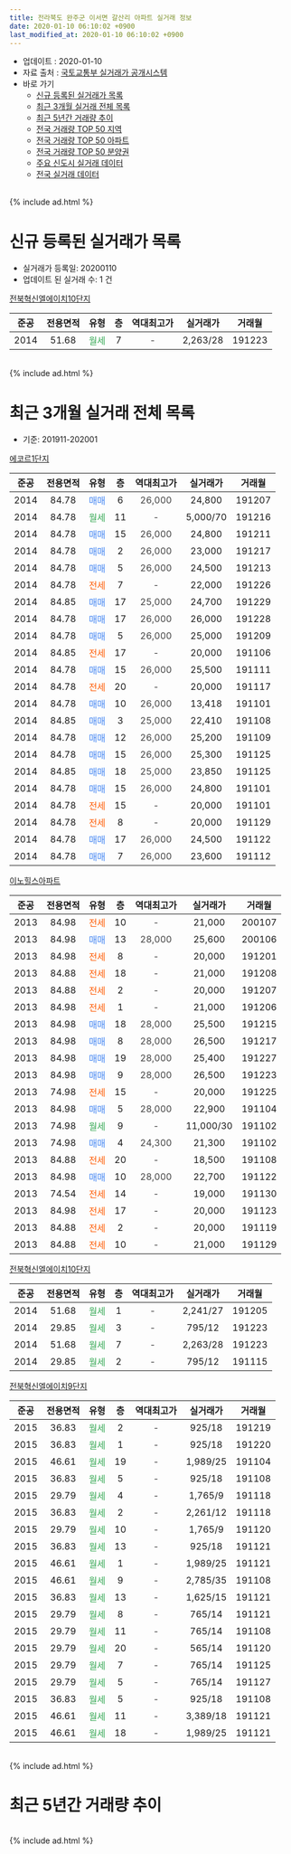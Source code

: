 ```yaml
---
title: 전라북도 완주군 이서면 갈산리 아파트 실거래 정보
date: 2020-01-10 06:10:02 +0900
last_modified_at: 2020-01-10 06:10:02 +0900
---
```


* 업데이트 : 2020-01-10
* 자료 출처 : [국토교통부 실거래가 공개시스템](http://rt.molit.go.kr)
* 바로 가기
    * [신규 등록된 실거래가 목록](#신규-등록된-실거래가-목록)
    * [최근 3개월 실거래 전체 목록](#최근-3개월-실거래-전체-목록)
    * [최근 5년간 거래량 추이](#최근-5년간-거래량-추이)
    * [전국 거래량 TOP 50 지역](https://inasie.github.io/apt-trade-info/최근-3개월-전국에서-가장-거래가-많이-발생한-지역)
    * [전국 거래량 TOP 50 아파트](https://inasie.github.io/apt-trade-info/최근-3개월-전국에서-가장-거래가-많이-발생한-아파트)
    * [전국 거래량 TOP 50 분양권](https://inasie.github.io/apt-trade-info/최근-3개월-전국에서-가장-거래가-많이-발생한-분양권)
    * [주요 신도시 실거래 데이터](https://inasie.github.io/apt-trade-info/주요-신도시)
    * [전국 실거래 데이터](https://inasie.github.io/apt-trade-info/전국)
<br>
{% include ad.html %}
<br>

# 신규 등록된 실거래가 목록
* 실거래가 등록일: 20200110
* 업데이트 된 실거래 수: 1 건


[전북혁신엘에이치10단지](https://search.naver.com/search.naver?query=%EC%A0%84%EB%9D%BC%EB%B6%81%EB%8F%84+%EC%99%84%EC%A3%BC%EA%B5%B0+%EC%9D%B4%EC%84%9C%EB%A9%B4+%EA%B0%88%EC%82%B0%EB%A6%AC+%EC%A0%84%EB%B6%81%ED%98%81%EC%8B%A0%EC%97%98%EC%97%90%EC%9D%B4%EC%B9%9810%EB%8B%A8%EC%A7%80)

|준공|전용면적|유형|층|역대최고가|실거래가|거래월|
|:---:|:---:|:---:|:---:|:---:|:---:|:---:|
|2014|51.68|<span style="color:#34a853">월세</span>|7|<span style="color:#444444">-</span>|2,263/28|191223|


<br>
{% include ad.html %}
<br>

# 최근 3개월 실거래 전체 목록
* 기준: 201911-202001


[에코르1단지](https://search.naver.com/search.naver?query=%EC%A0%84%EB%9D%BC%EB%B6%81%EB%8F%84+%EC%99%84%EC%A3%BC%EA%B5%B0+%EC%9D%B4%EC%84%9C%EB%A9%B4+%EA%B0%88%EC%82%B0%EB%A6%AC+%EC%97%90%EC%BD%94%EB%A5%B41%EB%8B%A8%EC%A7%80)

|준공|전용면적|유형|층|역대최고가|실거래가|거래월|
|:---:|:---:|:---:|:---:|:---:|:---:|:---:|
|2014|84.78|<span style="color:#4285f3">매매</span>|6|<span style="color:#444444">26,000</span>|24,800|191207|
|2014|84.78|<span style="color:#34a853">월세</span>|11|<span style="color:#444444">-</span>|5,000/70|191216|
|2014|84.78|<span style="color:#4285f3">매매</span>|15|<span style="color:#444444">26,000</span>|24,800|191211|
|2014|84.78|<span style="color:#4285f3">매매</span>|2|<span style="color:#444444">26,000</span>|23,000|191217|
|2014|84.78|<span style="color:#4285f3">매매</span>|5|<span style="color:#444444">26,000</span>|24,500|191213|
|2014|84.78|<span style="color:#ff5a00">전세</span>|7|<span style="color:#444444">-</span>|22,000|191226|
|2014|84.85|<span style="color:#4285f3">매매</span>|17|<span style="color:#444444">25,000</span>|24,700|191229|
|2014|84.78|<span style="color:#4285f3">매매</span>|17|<span style="color:#444444">26,000</span>|26,000|191228|
|2014|84.78|<span style="color:#4285f3">매매</span>|5|<span style="color:#444444">26,000</span>|25,000|191209|
|2014|84.85|<span style="color:#ff5a00">전세</span>|17|<span style="color:#444444">-</span>|20,000|191106|
|2014|84.78|<span style="color:#4285f3">매매</span>|15|<span style="color:#444444">26,000</span>|25,500|191111|
|2014|84.78|<span style="color:#ff5a00">전세</span>|20|<span style="color:#444444">-</span>|20,000|191117|
|2014|84.78|<span style="color:#4285f3">매매</span>|10|<span style="color:#444444">26,000</span>|13,418|191101|
|2014|84.85|<span style="color:#4285f3">매매</span>|3|<span style="color:#444444">25,000</span>|22,410|191108|
|2014|84.78|<span style="color:#4285f3">매매</span>|12|<span style="color:#444444">26,000</span>|25,200|191109|
|2014|84.78|<span style="color:#4285f3">매매</span>|15|<span style="color:#444444">26,000</span>|25,300|191125|
|2014|84.85|<span style="color:#4285f3">매매</span>|18|<span style="color:#444444">25,000</span>|23,850|191125|
|2014|84.78|<span style="color:#4285f3">매매</span>|15|<span style="color:#444444">26,000</span>|24,800|191101|
|2014|84.78|<span style="color:#ff5a00">전세</span>|15|<span style="color:#444444">-</span>|20,000|191101|
|2014|84.78|<span style="color:#ff5a00">전세</span>|8|<span style="color:#444444">-</span>|20,000|191129|
|2014|84.78|<span style="color:#4285f3">매매</span>|17|<span style="color:#444444">26,000</span>|24,500|191122|
|2014|84.78|<span style="color:#4285f3">매매</span>|7|<span style="color:#444444">26,000</span>|23,600|191112|

[이노힐스아파트](https://search.naver.com/search.naver?query=%EC%A0%84%EB%9D%BC%EB%B6%81%EB%8F%84+%EC%99%84%EC%A3%BC%EA%B5%B0+%EC%9D%B4%EC%84%9C%EB%A9%B4+%EA%B0%88%EC%82%B0%EB%A6%AC+%EC%9D%B4%EB%85%B8%ED%9E%90%EC%8A%A4%EC%95%84%ED%8C%8C%ED%8A%B8)

|준공|전용면적|유형|층|역대최고가|실거래가|거래월|
|:---:|:---:|:---:|:---:|:---:|:---:|:---:|
|2013|84.98|<span style="color:#ff5a00">전세</span>|10|<span style="color:#444444">-</span>|21,000|200107|
|2013|84.98|<span style="color:#4285f3">매매</span>|13|<span style="color:#444444">28,000</span>|25,600|200106|
|2013|84.98|<span style="color:#ff5a00">전세</span>|8|<span style="color:#444444">-</span>|20,000|191201|
|2013|84.88|<span style="color:#ff5a00">전세</span>|18|<span style="color:#444444">-</span>|21,000|191208|
|2013|84.88|<span style="color:#ff5a00">전세</span>|2|<span style="color:#444444">-</span>|20,000|191207|
|2013|84.98|<span style="color:#ff5a00">전세</span>|1|<span style="color:#444444">-</span>|21,000|191206|
|2013|84.98|<span style="color:#4285f3">매매</span>|18|<span style="color:#444444">28,000</span>|25,500|191215|
|2013|84.98|<span style="color:#4285f3">매매</span>|8|<span style="color:#444444">28,000</span>|26,500|191217|
|2013|84.98|<span style="color:#4285f3">매매</span>|19|<span style="color:#444444">28,000</span>|25,400|191227|
|2013|84.98|<span style="color:#4285f3">매매</span>|9|<span style="color:#444444">28,000</span>|26,500|191223|
|2013|74.98|<span style="color:#ff5a00">전세</span>|15|<span style="color:#444444">-</span>|20,000|191225|
|2013|84.98|<span style="color:#4285f3">매매</span>|5|<span style="color:#444444">28,000</span>|22,900|191104|
|2013|74.98|<span style="color:#34a853">월세</span>|9|<span style="color:#444444">-</span>|11,000/30|191102|
|2013|74.98|<span style="color:#4285f3">매매</span>|4|<span style="color:#444444">24,300</span>|21,300|191102|
|2013|84.88|<span style="color:#ff5a00">전세</span>|20|<span style="color:#444444">-</span>|18,500|191108|
|2013|84.98|<span style="color:#4285f3">매매</span>|10|<span style="color:#444444">28,000</span>|22,700|191122|
|2013|74.54|<span style="color:#ff5a00">전세</span>|14|<span style="color:#444444">-</span>|19,000|191130|
|2013|84.98|<span style="color:#ff5a00">전세</span>|17|<span style="color:#444444">-</span>|20,000|191123|
|2013|84.88|<span style="color:#ff5a00">전세</span>|2|<span style="color:#444444">-</span>|20,000|191119|
|2013|84.88|<span style="color:#ff5a00">전세</span>|10|<span style="color:#444444">-</span>|21,000|191129|


<script async src="//pagead2.googlesyndication.com/pagead/js/adsbygoogle.js"></script>
<!-- 기본 -->
<ins class="adsbygoogle"
     style="display:block"
     data-ad-client="ca-pub-2446590836940007"
     data-ad-slot="1659523306"
     data-ad-format="auto"
     data-full-width-responsive="true"></ins>
<script>
(adsbygoogle = window.adsbygoogle || []).push({});
</script>


[전북혁신엘에이치10단지](https://search.naver.com/search.naver?query=%EC%A0%84%EB%9D%BC%EB%B6%81%EB%8F%84+%EC%99%84%EC%A3%BC%EA%B5%B0+%EC%9D%B4%EC%84%9C%EB%A9%B4+%EA%B0%88%EC%82%B0%EB%A6%AC+%EC%A0%84%EB%B6%81%ED%98%81%EC%8B%A0%EC%97%98%EC%97%90%EC%9D%B4%EC%B9%9810%EB%8B%A8%EC%A7%80)

|준공|전용면적|유형|층|역대최고가|실거래가|거래월|
|:---:|:---:|:---:|:---:|:---:|:---:|:---:|
|2014|51.68|<span style="color:#34a853">월세</span>|1|<span style="color:#444444">-</span>|2,241/27|191205|
|2014|29.85|<span style="color:#34a853">월세</span>|3|<span style="color:#444444">-</span>|795/12|191223|
|2014|51.68|<span style="color:#34a853">월세</span>|7|<span style="color:#444444">-</span>|2,263/28|191223|
|2014|29.85|<span style="color:#34a853">월세</span>|2|<span style="color:#444444">-</span>|795/12|191115|

[전북혁신엘에이치9단지](https://search.naver.com/search.naver?query=%EC%A0%84%EB%9D%BC%EB%B6%81%EB%8F%84+%EC%99%84%EC%A3%BC%EA%B5%B0+%EC%9D%B4%EC%84%9C%EB%A9%B4+%EA%B0%88%EC%82%B0%EB%A6%AC+%EC%A0%84%EB%B6%81%ED%98%81%EC%8B%A0%EC%97%98%EC%97%90%EC%9D%B4%EC%B9%989%EB%8B%A8%EC%A7%80)

|준공|전용면적|유형|층|역대최고가|실거래가|거래월|
|:---:|:---:|:---:|:---:|:---:|:---:|:---:|
|2015|36.83|<span style="color:#34a853">월세</span>|2|<span style="color:#444444">-</span>|925/18|191219|
|2015|36.83|<span style="color:#34a853">월세</span>|1|<span style="color:#444444">-</span>|925/18|191220|
|2015|46.61|<span style="color:#34a853">월세</span>|19|<span style="color:#444444">-</span>|1,989/25|191104|
|2015|36.83|<span style="color:#34a853">월세</span>|5|<span style="color:#444444">-</span>|925/18|191108|
|2015|29.79|<span style="color:#34a853">월세</span>|4|<span style="color:#444444">-</span>|1,765/9|191118|
|2015|36.83|<span style="color:#34a853">월세</span>|2|<span style="color:#444444">-</span>|2,261/12|191118|
|2015|29.79|<span style="color:#34a853">월세</span>|10|<span style="color:#444444">-</span>|1,765/9|191120|
|2015|36.83|<span style="color:#34a853">월세</span>|13|<span style="color:#444444">-</span>|925/18|191121|
|2015|46.61|<span style="color:#34a853">월세</span>|1|<span style="color:#444444">-</span>|1,989/25|191121|
|2015|46.61|<span style="color:#34a853">월세</span>|9|<span style="color:#444444">-</span>|2,785/35|191108|
|2015|36.83|<span style="color:#34a853">월세</span>|13|<span style="color:#444444">-</span>|1,625/15|191121|
|2015|29.79|<span style="color:#34a853">월세</span>|8|<span style="color:#444444">-</span>|765/14|191121|
|2015|29.79|<span style="color:#34a853">월세</span>|11|<span style="color:#444444">-</span>|765/14|191108|
|2015|29.79|<span style="color:#34a853">월세</span>|20|<span style="color:#444444">-</span>|565/14|191120|
|2015|29.79|<span style="color:#34a853">월세</span>|7|<span style="color:#444444">-</span>|765/14|191125|
|2015|29.79|<span style="color:#34a853">월세</span>|5|<span style="color:#444444">-</span>|765/14|191127|
|2015|36.83|<span style="color:#34a853">월세</span>|5|<span style="color:#444444">-</span>|925/18|191108|
|2015|46.61|<span style="color:#34a853">월세</span>|11|<span style="color:#444444">-</span>|3,389/18|191121|
|2015|46.61|<span style="color:#34a853">월세</span>|18|<span style="color:#444444">-</span>|1,989/25|191121|


<br>
{% include ad.html %}
<br>

# 최근 5년간 거래량 추이


<div style="width:100%;">
    <canvas id="deal_progress" height="200"></canvas>
</div>

<script>
new Chart(document.getElementById("deal_progress"), {
    type: 'line',
    data: {
        labels: ['201501','201502','201503','201504','201505','201506','201507','201508','201509','201510','201511','201512','201601','201602','201603','201604','201605','201606','201607','201608','201609','201610','201611','201612','201701','201702','201703','201704','201705','201706','201707','201708','201709','201710','201711','201712','201801','201802','201803','201804','201805','201806','201807','201808','201809','201810','201811','201812','201901','201902','201903','201904','201905','201906','201907','201908','201909','201910','201911','201912','202001'],
        datasets: [{
            label: '매매',
            pointRadius: 1,
            data: [0, 2, 0, 1, 1, 3, 2, 0, 0, 1, 0, 2, 3, 3, 7, 2, 5, 6, 11, 8, 6, 3, 3, 2, 10, 6, 9, 7, 8, 7, 6, 5, 12, 6, 6, 2, 8, 3, 4, 2, 1, 4, 3, 4, 3, 8, 3, 2, 6, 3, 4, 2, 2, 4, 8, 7, 26, 16, 12, 11, 1],
            borderColor: "rgba(255, 201, 14, 1)",
            backgroundColor: "rgba(255, 201, 14, 0.5)",
            fill: false,
            lineTension: 0
        },{
            label: '전월세',
            pointRadius: 1,
            data: [14, 14, 21, 11, 3, 7, 12, 11, 5, 23, 28, 9, 12, 6, 14, 10, 10, 34, 42, 23, 3, 7, 5, 4, 3, 9, 38, 5, 3, 8, 7, 6, 4, 7, 28, 12, 10, 4, 13, 6, 10, 27, 49, 21, 4, 10, 2, 6, 10, 8, 37, 12, 6, 12, 13, 11, 13, 21, 28, 12, 1],
            borderColor: "rgba(0, 141, 185, 1)",
            backgroundColor: "rgba(0, 141, 185, 0.5)",
            fill: false,
            lineTension: 0
        }
        ]
    },
    options: {
        responsive: true,
        title: {
            display: false
        },
        tooltips: {
            mode: 'index',
            intersect: false
        },
        hover: {
            mode: 'nearest',
            intersect: true
        },
        scales: {
            xAxes: [{
                display: true,
                scaleLabel: {
                    display: true,
                    labelString: '년/월'
                }
            }],
            yAxes: [{
                display: true,
                ticks: {
                    suggestedMin: 0,
                },
                scaleLabel: {
                    display: true,
                    labelString: '실거래 수'
                }
            }]
        }
    }
});

</script>


<br>
{% include ad.html %}
<br>

